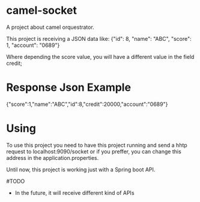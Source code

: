 # camel-socket
A project about camel orquestrator.

This project is receiving a JSON data like:
{"id": 8, "name": "ABC", "score": 1, "account": "0689"}

Where depending the score value, you will have a different value in the field credit;

# Response Json Example
{"score":1,"name":"ABC","id":8,"credit":20000,"account":"0689"}

# Using
To use this project you need to have this project running and send a hhtp request to localhost:9090/socket or if you preffer, you can change this address in the application.properties.

Until now, this project is working just with a Spring boot API.

#TODO
- In the future, it will receive different kind of APIs
